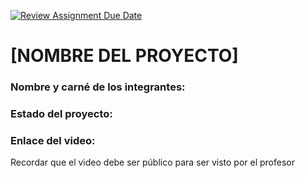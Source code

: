 [![Review Assignment Due Date](https://classroom.github.com/assets/deadline-readme-button-24ddc0f5d75046c5622901739e7c5dd533143b0c8e959d652212380cedb1ea36.svg)](https://classroom.github.com/a/MJ3L6qdi)
# [NOMBRE DEL PROYECTO]
### Nombre y carné de los integrantes: 


### Estado del proyecto:
### Enlace del video:
Recordar que el video debe ser público para ser visto por el profesor

